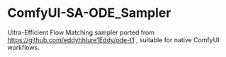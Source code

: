 # ComfyUI-SA-ODE_Sampler
Ultra-Efficient Flow Matching sampler ported from https://github.com/eddyhhlure1Eddy/ode-t1 , suitable for native ComfyUI workflows.
